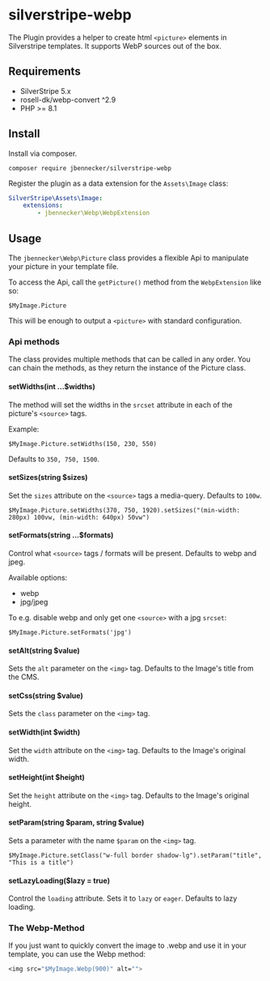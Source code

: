 # silverstripe-webp

The Plugin provides a helper to create html `<picture>` elements in Silverstripe templates. It supports WebP sources out of the box.

## Requirements

-   SilverStripe 5.x
-   rosell-dk/webp-convert ^2.9
-   PHP >= 8.1

## Install

Install via composer.

`composer require jbennecker/silverstripe-webp`

Register the plugin as a data extension for the `Assets\Image` class:

```yaml
SilverStripe\Assets\Image:
    extensions:
        - jbennecker\Webp\WebpExtension
```

## Usage

The `jbennecker\Webp\Picture` class provides a flexible Api to manipulate your picture in your template file.

To access the Api, call the `getPicture()` method from the `WebpExtension` like so:

```
$MyImage.Picture
```

This will be enough to output a `<picture>` with standard configuration.

### Api methods

The class provides multiple methods that can be called in any order. You can chain the methods, as they return the instance of the Picture class.

#### setWidths(int ...$widths)

The method will set the widths in the `srcset` attribute in each of the picture's `<source>` tags.

Example:

```
$MyImage.Picture.setWidths(150, 230, 550)
```

Defaults to `350, 750, 1500`.

#### setSizes(string $sizes)

Set the `sizes` attribute on the `<source>` tags a media-query. Defaults to `100w`.

```
$MyImage.Picture.setWidths(370, 750, 1920).setSizes("(min-width: 280px) 100vw, (min-width: 640px) 50vw")
```

#### setFormats(string ...$formats)

Control what `<source>` tags / formats will be present. Defaults to webp and jpeg.

Available options:
* webp
* jpg/jpeg

To e.g. disable webp and only get one `<source>` with a jpg `srcset`:

```
$MyImage.Picture.setFormats('jpg')
```

#### setAlt(string $value)

Sets the `alt` parameter on the `<img>` tag. Defaults to the Image's title from the CMS.

#### setCss(string $value)

Sets the `class` parameter on the `<img>` tag.

#### setWidth(int $width)

Set the `width` attribute on the `<img>` tag. Defaults to the Image's original width.

#### setHeight(int $height)

Set the `height` attribute on the `<img>` tag. Defaults to the Image's original height.

#### setParam(string $param, string $value)

Sets a parameter with the name `$param` on the `<img>` tag.

```
$MyImage.Picture.setClass("w-full border shadow-lg").setParam("title", "This is a title")
```

#### setLazyLoading($lazy = true)

Control the `loading` attribute. Sets it to `lazy` or `eager`. Defaults to lazy loading.

### The Webp-Method

If you just want to quickly convert the image to .webp and use it in your template, you can use the Webp method:

```ss
<img src="$MyImage.Webp(900)" alt="">
```

